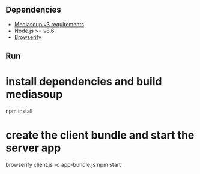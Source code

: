 ## Dependencies

* [Mediasoup v3 requirements](https://mediasoup.org/documentation/v3/mediasoup/installation/#requirements)
* Node.js >= v8.6
* [Browserify](http://browserify.org/)


## Run

# install dependencies and build mediasoup
npm install

# create the client bundle and start the server app
browserify client.js -o app-bundle.js
npm start
```
